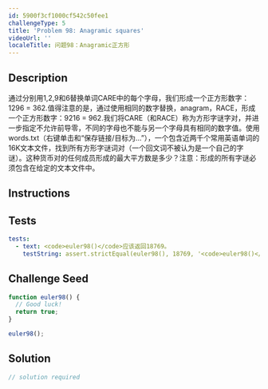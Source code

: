 ```yaml
---
id: 5900f3cf1000cf542c50fee1
challengeType: 5
title: 'Problem 98: Anagramic squares'
videoUrl: ''
localeTitle: 问题98：Anagramic正方形
---
```


## Description
<section id="description">通过分别用1,2,9和6替换单词CARE中的​​每个字母，我们形成一个正方形数字：1296 = 362.值得注意的是，通过使用相同的数字替换，anagram，RACE，形成一个正方形数字：9216 = 962.我们将CARE（和RACE）称为方形字谜字对，并进一步指定不允许前导零，不同的字母也不能与另一个字母具有相同的数字值。使用words.txt（右键单击和“保存链接/目标为...”），一个包含近两千个常用英语单词的16K文本文件，找到所有方形字谜词对（一个回文词不被认为是一个自己的字谜）。这种货币对的任何成员形成的最大平方数是多少？注意：形成的所有字谜必须包含在给定的文本文件中。 </section>

## Instructions
<section id="instructions">
</section>

## Tests
<section id='tests'>

```yml
tests:
  - text: <code>euler98()</code>应该返回18769。
    testString: assert.strictEqual(euler98(), 18769, '<code>euler98()</code> should return 18769.');

```

</section>

## Challenge Seed
<section id='challengeSeed'>

<div id='js-seed'>

```js
function euler98() {
  // Good luck!
  return true;
}

euler98();

```

</div>



</section>

## Solution
<section id='solution'>

```js
// solution required
```
</section>
